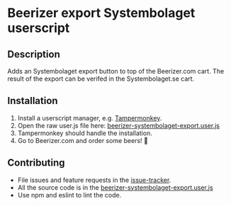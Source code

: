 # Beerizer export Systembolaget userscript

## Description
Adds an Systembolaget export button to top of the Beerizer.com cart.
The result of the export can be verifed in the Systembolaget.se cart.

## Installation
1. Install a userscript manager, e.g. [Tampermonkey](https://www.tampermonkey.net/).
1. Open the raw user.js file here: 
   [beerizer-systembolaget-export.user.js](raw/master/beerizer-systembolaget-export.user.js)
1. Tampermonkey should handle the installation.
1. Go to Beerizer.com and order some beers! 🍺

## Contributing
* File issues and feature requests in the [issue-tracker](/issues).
* All the source code is in the [beerizer-systembolaget-export.user.js](blob/master/beerizer-systembolaget-export.user.js)
* Use npm and eslint to lint the code.
